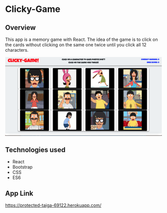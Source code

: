 # Clicky-Game

## Overview 

This app is a memory game with React. The idea of the game is to click on the cards without clicking on the same one twice until you click all 12 characters.

![Screenshot](public/ClickyGame.png)

## Technologies used
- React
- Bootstrap
- CSS
- ES6

## App Link
https://protected-taiga-69122.herokuapp.com/
